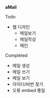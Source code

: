 **aMail** 


Todo
 + 웹 디자인
   - 메일보기
   - 메일작성
   - 메인


Completed
 + 메일 생성
 + 메일 쓰기
 + 메일 보기
 + 아이디/비번 찾기
 + 오류 embed 통일
